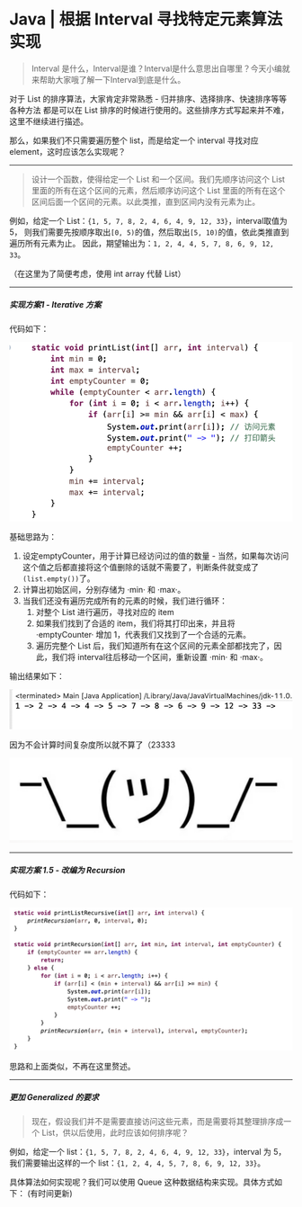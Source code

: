 # Java | 根据 Interval 寻找特定元素算法实现
> Interval 是什么，Interval是谁？Interval是什么意思出自哪里？今天小编就来帮助大家哦了解一下Interval到底是什么。  

对于 List 的排序算法，大家肯定非常熟悉 - 归并排序、选择排序、快速排序等等各种方法
都是可以在 List 排序的时候进行使用的。这些排序方式写起来并不难，这里不继续进行描述。

那么，如果我们不只需要遍历整个 list，而是给定一个 interval 寻找对应 element，这时应该怎么实现呢？

- - - -
> 设计一个函数，使得给定一个 List 和一个区间。我们先顺序访问这个 List 里面的所有在这个区间的元素，然后顺序访问这个 List 里面的所有在这个区间后面一个区间的元素。以此类推，直到区间内没有元素为止。  

例如，给定一个 List：`{1, 5, 7, 8, 2, 4, 6, 4, 9, 12, 33}`，interval取值为 5，
则我们需要先按顺序取出`[0, 5)`的值，然后取出`[5, 10)`的值，依此类推直到遍历所有元素为止。
因此，期望输出为：`1, 2, 4, 4, 5, 7, 8, 6, 9, 12, 33`。

（在这里为了简便考虑，使用 int array 代替 List）
- - - -
##### 实现方案1 - Iterative 方案

代码如下：

![](Java%20%7C%20%E6%A0%B9%E6%8D%AE%20Interval%20%E5%AF%BB%E6%89%BE%E7%89%B9%E5%AE%9A%E5%85%83%E7%B4%A0%E7%AE%97%E6%B3%95%E5%AE%9E%E7%8E%B0/BF5F9691-5550-4BC5-B37A-28799811EDF9.png)

基础思路为：

1. 设定emptyCounter，用于计算已经访问过的值的数量 - 当然，如果每次访问这个值之后都直接将这个值删除的话就不需要了，判断条件就变成了`(list.empty())`了。
2. 计算出初始区间，分别存储为 ·min· 和 ·max·。
3. 当我们还没有遍历完成所有的元素的时候，我们进行循环：
	1. 对整个 List 进行遍历，寻找对应的 item 
	2. 如果我们找到了合适的 item，我们将其打印出来，并且将·emptyCounter· 增加 1，代表我们又找到了一个合适的元素。
	3. 遍历完整个 List 后，我们知道所有在这个区间的元素全部都找完了，因此，我们将 interval往后移动一个区间，重新设置 ·min· 和 ·max·。

输出结果如下：

![](Java%20%7C%20%E6%A0%B9%E6%8D%AE%20Interval%20%E5%AF%BB%E6%89%BE%E7%89%B9%E5%AE%9A%E5%85%83%E7%B4%A0%E7%AE%97%E6%B3%95%E5%AE%9E%E7%8E%B0/79545C8C-54A5-4FBD-905B-D55C9C9E3316.png)

因为不会计算时间复杂度所以就不算了（23333

![](Java%20%7C%20%E6%A0%B9%E6%8D%AE%20Interval%20%E5%AF%BB%E6%89%BE%E7%89%B9%E5%AE%9A%E5%85%83%E7%B4%A0%E7%AE%97%E6%B3%95%E5%AE%9E%E7%8E%B0/D5EE3B9E-FE09-4C7A-B6CB-3CA9723AE42D.png)
- - - -
##### 实现方案 1.5 - 改编为 Recursion

代码如下：

![](Java%20%7C%20%E6%A0%B9%E6%8D%AE%20Interval%20%E5%AF%BB%E6%89%BE%E7%89%B9%E5%AE%9A%E5%85%83%E7%B4%A0%E7%AE%97%E6%B3%95%E5%AE%9E%E7%8E%B0/9ABB4D77-6BD3-409E-8AD1-299CBA6D70B9.png)

思路和上面类似，不再在这里赘述。
- - - -
##### 更加 Generalized 的要求
> 现在，假设我们并不是需要直接访问这些元素，而是需要将其整理排序成一个 List，供以后使用，此时应该如何排序呢？  

例如，给定一个 list：`{1, 5, 7, 8, 2, 4, 6, 4, 9, 12, 33}`，interval 为 5，我们需要输出这样的一个 list：`{1, 2, 4, 4, 5, 7, 8, 6, 9, 12, 33}`。

具体算法如何实现呢？我们可以使用 Queue 这种数据结构来实现。具体方式如下：
(有时间更新)
